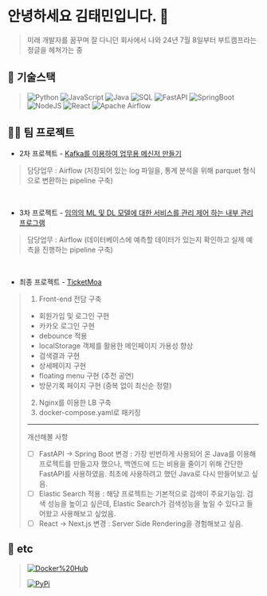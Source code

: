 # 안녕하세요 김태민입니다. 👋
> 미래 개발자를 꿈꾸며 잘 다니던 회사에서 나와 24년 7월 8일부터 부트캠프라는 정글을 헤쳐가는 중

<!--
**Mingk42/Mingk42** is a ✨ _special_ ✨ repository because its `README.md` (this file) appears on your GitHub profile.

Here are some ideas to get you started:

- 🔭 I’m currently working on ...
- 🌱 I’m currently learning ...
- 👯 I’m looking to collaborate on ...
- 🤔 I’m looking for help with ...
- 💬 Ask me about ...
- 📫 How to reach me: ...
- 😄 Pronouns: ...
- ⚡ Fun fact: ...
-->

## 🔧 기술스택

> ![Python](https://img.shields.io/badge/python-3670A0?style=for-the-badge&logo=python&logoColor=ffdd54)
> ![JavaScript](https://img.shields.io/badge/javascript-%23323330.svg?style=for-the-badge&logo=javascript&logoColor=%23F7DF1E)
> ![Java](https://img.shields.io/badge/java-%23ED8B00.svg?style=for-the-badge&logo=openjdk&logoColor=white)
> ![SQL](https://img.shields.io/badge/SQL-669DF6?style=for-the-badge&logo=sql&logoColor=FFF)
> ![FastAPI](https://img.shields.io/badge/FastAPI-005571?style=for-the-badge&logo=fastapi)
> ![SpringBoot](https://img.shields.io/badge/spring%20boot-6DB33F.svg?style=for-the-badge&logo=springboot&logoColor=white)
> ![NodeJS](https://img.shields.io/badge/node.js-6DA55F?style=for-the-badge&logo=node.js&logoColor=white)
> ![React](https://img.shields.io/badge/react-%2320232a.svg?style=for-the-badge&logo=react&logoColor=%2361DAFB)
> ![Apache Airflow](https://img.shields.io/badge/Apache%20Airflow-017CEE?style=for-the-badge&logo=Apache%20Airflow&logoColor=white)

<!-- 
## 회고
> [회고 블로그](https://mingk42.github.io/bloGit/)
일일을 모아서 주간에 적고, 주간을 모아서 월간에 적으면 좋은 컨텐츠가 될지도? -->

## 🧑‍💻 팀 프로젝트
- 2차 프로젝트 - [Kafka를 이용하여 업무용 메신저 만들기](https://github.com/pladata-encore/DE32-2rd_team3)
> 담당업무 : Airflow (저장되어 있는 log 파일을, 통계 분석을 위해 parquet 형식으로 변환하는 pipeline 구축)
<br/>

- 3차 프로젝트 - [임의의 ML 및 DL 모델에 대한 서비스를 관리 제어 하는 내부 관리 프로그램](https://github.com/pladata-encore/DE32-3rd_team2)
> 담당업무 : Airflow (데이터베이스에 예측할 데이터가 있는지 확인하고 실제 예측을 진행하는 pipeline 구축)
<br/>

- 최종 프로젝트 - [TicketMoa](https://github.com/Team1-TU-tech/DE32-fin-1team-TU_Tech-TicketMoa)
> 1. Front-end 전담 구축
> - 회원가입 및 로그인 구현
> - 카카오 로그인 구현
> - debounce 적용
> - localStorage 객체를 활용한 메인페이지 가용성 향상
> - 검색결과 구현
> - 상세페이지 구현
> - floating menu 구현 (추천 공연)
> - 방문기록 페이지 구현 (중복 없이 최신순 정렬)
> 2. Nginx를 이용한 LB 구축
> 3. docker-compose.yaml로 패키징
> ---
> 개선해볼 사항
> - [ ] FastAPI -> Spring Boot 변경 : 가장 빈번하게 사용되어 온 Java를 이용해 프로젝트를 만들고자 했으나, 백엔드에 드는 비용을 줄이기 위해 간단한 FastAPI를 사용하였음. 최초에 사용하려고 했던 Java로 다시 만들어보고 싶음.
> - [ ] Elastic Search 적용 : 해당 프로젝트는 기본적으로 검색이 주요기능임. 검색 성능을 높이고 싶은데, Elastic Search가 검색성능을 높일 수 있다고 들어왔고 사용해보고 싶었음.
> - [ ] React -> Next.js 변경 : Server Side Rendering을 경험해보고 싶음.

## 💁 etc
> [![Docker%20Hub](https://img.shields.io/badge/docker%20hub-%230db7ed.svg?style=for-the-badge&logo=docker&logoColor=white)](https://hub.docker.com/u/mingk42)
>
> [![PyPi](https://img.shields.io/badge/pypi-%23ececec.svg?style=for-the-badge&logo=pypi&logoColor=1f73b7)](https://pypi.org/user/ming42/)

